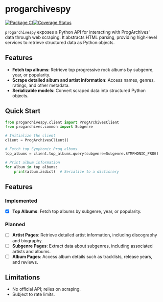 # progarchivespy


[![Package CI](https://github.com/NCatalani/progarchivespy/actions/workflows/python-package.yml/badge.svg)](https://github.com/NCatalani/progarchivespy/actions/workflows/python-package.yml)[![Coverage Status](https://coveralls.io/repos/github/NCatalani/progarchivespy/badge.svg?branch=master)](https://coveralls.io/github/NCatalani/progarchivespy?branch=master)

`progarchivespy` exposes a Python API for interacting with ProgArchives' data through web scraping. It abstracts HTML parsing, providing high-level services to retrieve structured data as Python objects.

## Features

- **Fetch top albums**: Retrieve top progressive rock albums by subgenre, year, or popularity.
- **Scrape detailed album and artist information**: Access names, genres, ratings, and other metadata.
- **Serializable models**: Convert scraped data into structured Python objects.

## Quick Start

```python
from progarchivespy.client import ProgArchivesClient
from progarchives.common import Subgenre

# Initialize the client
client = ProgArchivesClient()

# Fetch top Symphonic Prog albums
top_albums = client.top_albums.query(subgenre=Subgenre.SYMPHONIC_PROG)

# Print album information
for album in top_albums:
    print(album.asdict)  # Serialize to a dictionary
```

## Features

### Implemented
- [x] **Top Albums**: Fetch top albums by subgenre, year, or popularity.

### Planned
- [ ] **Artist Pages**: Retrieve detailed artist information, including discography and biography.
- [ ] **Subgenre Pages**: Extract data about subgenres, including associated artists and albums.
- [ ] **Album Pages**: Access album details such as tracklists, release years, and reviews.

## Limitations

- No official API; relies on scraping.
- Subject to rate limits.
